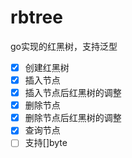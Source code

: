 # rbtree

go实现的红黑树，支持泛型

+ [x] 创建红黑树
+ [x] 插入节点
+ [x] 插入节点后红黑树的调整 
+ [x] 删除节点
+ [x] 删除节点后红黑树的调整
+ [x] 查询节点
+ [ ] 支持[]byte